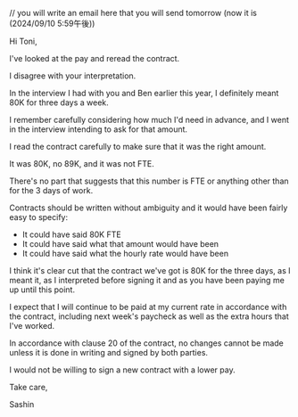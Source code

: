 // you will write an email here that you will send tomorrow (now it is (2024/09/10 5:59午後))

Hi Toni,

I've looked at the pay and reread the contract.

I disagree with your interpretation.

In the interview I had with you and Ben earlier this year, I definitely meant 80K for three days a week.

I remember carefully considering how much I'd need in advance, and I went in the interview intending to ask for that amount.

I read the contract carefully to make sure that it was the right amount.

It was 80K, no 89K, and it was not FTE.

There's no part that suggests that this number is FTE or anything other than for the 3 days of work.

Contracts should be written without ambiguity and it would have been fairly easy to specify:
- It could have said 80K FTE
- It could have said what that amount would have been
- It could have said what the hourly rate would have been

I think it's clear cut that the contract we've got is 80K for the three days, as I meant it, as I interpreted before signing it and as you have been paying me up until this point.

I expect that I will continue to be paid at my current rate in accordance with the contract, including next week's paycheck as well as the extra hours that I've worked.

In accordance with clause 20 of the contract, no changes cannot be made unless it is done in writing and signed by both parties.

I would not be willing to sign a new contract with a lower pay.

Take care,

Sashin
